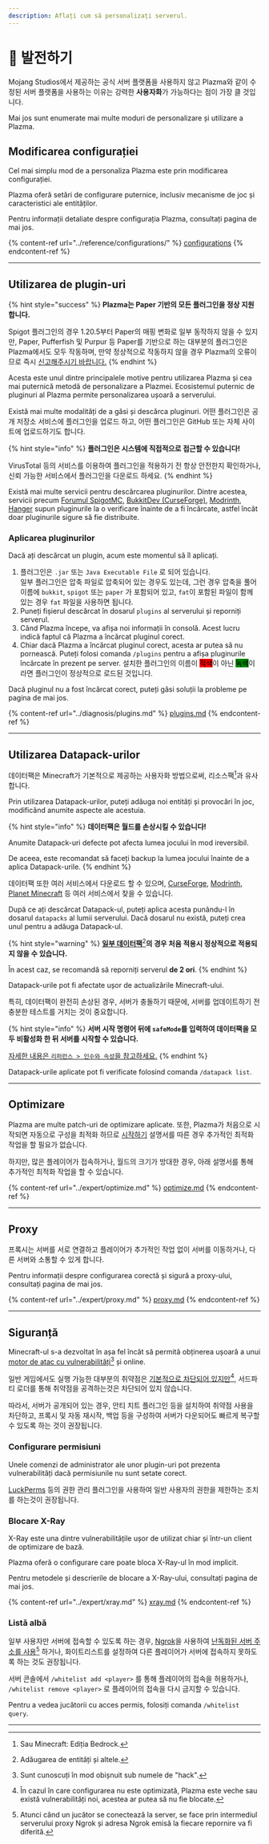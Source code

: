 ```yaml
---
description: Aflați cum să personalizați serverul.
---
```


# 🎨 발전하기

Mojang Studios에서 제공하는 공식 서버 플랫폼을 사용하지 않고 Plazma와 같이 수정된 서버 플랫폼을 사용하는 이유는 강력한 **사용자화**가 가능하다는 점이 가장 클 것입니다.

Mai jos sunt enumerate mai multe moduri de personalizare și utilizare a Plazma.

## Modificarea configurației <a href="#id-1" id="id-1"></a>

Cel mai simplu mod de a personaliza Plazma este prin modificarea configurației.

Plazma oferă setări de configurare puternice, inclusiv mecanisme de joc și caracteristici ale entităților.

Pentru informații detaliate despre configurația Plazma, consultați pagina de mai jos.

{% content-ref url="../reference/configurations/" %}
[configurations](../reference/configurations/)
{% endcontent-ref %}

***

## Utilizarea de plugin-uri <a href="#id-2" id="id-2"></a>

{% hint style="success" %}
**Plazma는 Paper 기반의 모든 플러그인을 정상 지원합니다.**

Spigot 플러그인의 경우 1.20.5부터 Paper의 매핑 변화로 일부 동작하지 않을 수 있지만, Paper, Pufferfish 및 Purpur 등 Paper를 기반으로 하는 대부분의 플러그인은 Plazma에서도 모두 작동하며, 만약 정상적으로 작동하지 않을 경우 Plazma의 오류이므로 즉시 [신고해주시기 바랍니다.](../diagnosis/plugins.md)
{% endhint %}

Acesta este unul dintre principalele motive pentru utilizarea Plazma și cea mai puternică metodă de personalizare a Plazmei. Ecosistemul puternic de pluginuri al Plazma permite personalizarea ușoară a serverului.

Există mai multe modalități de a găsi și descărca pluginuri. 어떤 플러그인은 공개 저장소 서비스에 플러그인을 업로드 하고, 어떤 플러그인은 GitHub 또는 자체 사이트에 업로드하기도 합니다.

{% hint style="info" %}
**플러그인은 시스템에 직접적으로 접근할 수 있습니다!**

VirusTotal 등의 서비스를 이용하여 플러그인을 적용하기 전 항상 안전한지 확인하거나, 신뢰 가능한 서비스에서 플러그인을 다운로드 하세요.
{% endhint %}

Există mai multe servicii pentru descărcarea pluginurilor. Dintre acestea, servicii precum [Forumul SpigotMC](https://www.spigotmc.org/resources/), [BukkitDev (CurseForge)](https://dev.bukkit.org/bukkit-plugins), [Modrinth](https://modrinth.com/plugins), [Hanger](https://hangar.papermc.io/) supun pluginurile la o verificare înainte de a fi încărcate, astfel încât doar pluginurile sigure să fie distribuite.

### Aplicarea pluginurilor <a href="#id-2.1" id="id-2.1"></a>

Dacă ați descărcat un plugin, acum este momentul să îl aplicați.

1. 플러그인은 `.jar` 또는 `Java Executable File` 로 되어 있습니다.\
   일부 플러그인은 압축 파일로 압축되어 있는 경우도 있는데, 그런 경우 압축을 풀어 이름에 `bukkit`, `spigot` 또는 `paper` 가 포함되어 있고, `fat`이 포함된 파일이 함께 있는 경우 `fat` 파일을 사용하면 됩니다.
2. Puneți fișierul descărcat în dosarul `plugins` al serverului și reporniți serverul.
3. Când Plazma începe, va afișa noi informații în consolă. Acest lucru indică faptul că Plazma a încărcat pluginul corect.
4. Chiar dacă Plazma a încărcat pluginul corect, acesta ar putea să nu pornească. Puteți folosi comanda `/plugins` pentru a afișa pluginurile încărcate în prezent pe server. 설치한 플러그인의 이름이 <mark style="background-color:red;">적색</mark>이 아닌 <mark style="background-color:green;">녹색</mark>이라면 플러그인이 정상적으로 로드된 것입니다.

Dacă pluginul nu a fost încărcat corect, puteți găsi soluții la probleme pe pagina de mai jos.

{% content-ref url="../diagnosis/plugins.md" %}
[plugins.md](../diagnosis/plugins.md)
{% endcontent-ref %}

***

## Utilizarea Datapack-urilor <a href="#id-3" id="id-3"></a>

데이터팩은 Minecraft가 기본적으로 제공하는 사용자화 방법으로써, 리소스팩[^1]과 유사합니다.

Prin utilizarea Datapack-urilor, puteți adăuga noi entități și provocări în joc, modificând anumite aspecte ale acestuia.

{% hint style="info" %}
**데이터팩은 월드를 손상시킬 수 있습니다!**

Anumite Datapack-uri defecte pot afecta lumea jocului în mod ireversibil.

De aceea, este recomandat să faceți backup la lumea jocului înainte de a aplica Datapack-urile.
{% endhint %}

데이터팩 또한 여러 서비스에서 다운로드 할 수 있으며, [CurseForge](https://www.curseforge.com/minecraft/search?page=1\\&pageSize=50\\&sortBy=relevancy\\&class=data-packs), [Modrinth](https://modrinth.com/datapacks), [Planet Minecraft](https://www.planetminecraft.com/data-packs/) 등 여러 서비스에서 찾을 수 있습니다.

După ce ați descărcat Datapack-ul, puteți aplica acesta punându-l în dosarul `datapacks` al lumii serverului. Dacă dosarul nu există, puteți crea unul pentru a adăuga Datapack-ul.

{% hint style="warning" %}
[**일부 데이터팩**](#user-content-fn-2)[^2]**의 경우 처음 적용시 정상적으로 적용되지 않을 수 있습니다.**

În acest caz, se recomandă să reporniți serverul **de 2 ori**.
{% endhint %}

Datapack-urile pot fi afectate ușor de actualizările Minecraft-ului.

특히, 데이터팩이 완전히 손상된 경우, 서버가 충돌하기 때문에, 서버를 업데이트하기 전 충분한 테스트를 거치는 것이 중요합니다.

{% hint style="info" %}
**서버 시작 명령어 뒤에 `safeMode`를 입력하여 데이터팩을 모두 비활성화 한 뒤 서버를 시작할 수 있습니다.**

[자세한 내용은 `리퍼런스 > 인수와 속성`을 참고하세요.](../reference/arguments.md#safemode)
{% endhint %}

Datapack-urile aplicate pot fi verificate folosind comanda `/datapack list`.

***

## Optimizare <a href="#id-4" id="id-4"></a>

Plazma are multe patch-uri de optimizare aplicate. 또한, Plazma가 처음으로 시작되면 자동으로 구성을 최적화 하므로 [시작하기](./) 설명서를 따른 경우 추가적인 최적화 작업을 할 필요가 없습니다.

하지만, 많은 플레이어가 접속하거나, 월드의 크기가 방대한 경우, 아래 설명서를 통해 추가적인 최적화 작업을 할 수 있습니다.

{% content-ref url="../expert/optimize.md" %}
[optimize.md](../expert/optimize.md)
{% endcontent-ref %}

***

## Proxy <a href="#id-5" id="id-5"></a>

프록시는 서버를 서로 연결하고 플레이어가 추가적인 작업 없이 서버를 이동하거나, 다른 서버와 소통할 수 있게 합니다.

Pentru informații despre configurarea corectă și sigură a proxy-ului, consultați pagina de mai jos.

{% content-ref url="../expert/proxy.md" %}
[proxy.md](../expert/proxy.md)
{% endcontent-ref %}

***

## Siguranță <a href="#id-5" id="id-5"></a>

Minecraft-ul s-a dezvoltat în așa fel încât să permită obținerea ușoară a unui [motor de atac cu vulnerabilități](#user-content-fn-3)[^3] și online.

일반 게임에서도 실행 가능한 대부분의 취약점은 [기본적으로 차단되어 있지만](#user-content-fn-4)[^4], 서드파티 로더를 통해 취약점을 공격하는것은 차단되어 있지 않습니다.

따라서, 서버가 공개되어 있는 경우, 안티 치트 플러그인 등을 설치하여 취약점 사용을 차단하고, 프록시 및 자동 재시작, 백업 등을 구성하여 서버가 다운되어도 빠르게 복구할 수 있도록 하는 것이 권장됩니다.

### Configurare permisiuni <a href="#id-5.1" id="id-5.1"></a>

Unele comenzi de administrator ale unor plugin-uri pot prezenta vulnerabilități dacă permisiunile nu sunt setate corect.

[LuckPerms](https://luckperms.net/) 등의 권한 관리 플러그인을 사용하여 일반 사용자의 권한을 제한하는 조치를 하는것이 권장됩니다.

### Blocare X-Ray <a href="#id-5.2" id="id-5.2"></a>

X-Ray este una dintre vulnerabilitățile ușor de utilizat chiar și într-un client de optimizare de bază.

Plazma oferă o configurare care poate bloca X-Ray-ul în mod implicit.

Pentru metodele și descrierile de blocare a X-Ray-ului, consultați pagina de mai jos.

{% content-ref url="../expert/xray.md" %}
[xray.md](../expert/xray.md)
{% endcontent-ref %}

### Listă albă <a href="#id-5.3" id="id-5.3"></a>

일부 사용자만 서버에 접속할 수 있도록 하는 경우, [Ngrok](./#id-6.2)을 사용하여 [난독화된 서버 주소를 사용](#user-content-fn-5)[^5] 하거나, 화이트리스트를 설정하여 다른 플레이어가 서버에 접속하지 못하도록 하는 것도 권장됩니다.

서버 콘솔에서 `/whitelist add <player>` 를 통해 플레이어의 접속을 허용하거나, `/whitelist remove <player>` 로 플레이어의 접속을 다시 금지할 수 있습니다.

Pentru a vedea jucătorii cu acces permis, folosiți comanda `/whitelist query`.

***

[^1]: Sau Minecraft: Ediția Bedrock.

[^2]: Adăugarea de entități și altele.

[^3]: Sunt cunoscuți în mod obișnuit sub numele de "hack".

[^4]: În cazul în care configurarea nu este optimizată, Plazma este veche sau există vulnerabilități noi, acestea ar putea să nu fie blocate.

[^5]: Atunci când un jucător se conectează la server, se face prin intermediul serverului proxy Ngrok și adresa Ngrok emisă la fiecare repornire va fi diferită.
